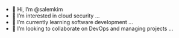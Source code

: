 - 👋 Hi, I’m @salemkim
- 👀 I’m interested in cloud security ...
- 🌱 I’m currently learning software development ...
- 💞️ I’m looking to collaborate on DevOps and managing projects ...


<!---
salemkim/salemkim is a ✨ special ✨ repository because its `README.md` (this file) appears on your GitHub profile.
You can click the Preview link to take a look at your changes.
--->
